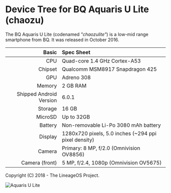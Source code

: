 Device Tree for BQ Aquaris U Lite (chaozu)
===========================================

The BQ Aquaris U Lite (codenamed _"chaozulite"_) is a low-mid range smartphone from BQ.
It was released in October 2016.



Basic   | Spec Sheet
-------:|:-------------------------
CPU     | Quad-core 1.4 GHz Cortex-A53
Chipset | Qualcomm MSM8917 Snapdragon 425
GPU     | Adreno 308
Memory  | 2 GB RAM
Shipped Android Version | 6.0.1
Storage | 16 GB
MicroSD | Up to 32GB
Battery | Non-removable Li-Po 3080 mAh battery
Display | 1280x720 pixels, 5.0 inches (~294 ppi pixel density)
Camera  | Primary: 8 MP, f/2.0 (Omnivision OV8856)
Camera (front)	| 5 MP, f/2.4, 1080p (Omnivision OV5675)

Copyright (C) 2018 - The LineageOS Project.

![Aquaris U Lite](https://sgfm.elcorteingles.es/SGFM/dctm/MEDIA03/201701/03/00157063411342009_1__640x640.jpg "BQ Aquaris U Lite")

